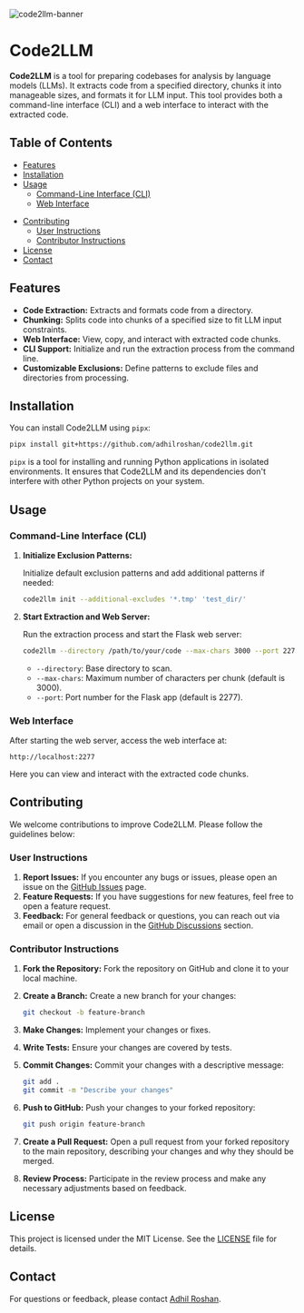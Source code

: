 ![code2llm-banner](https://github.com/user-attachments/assets/a57e6b34-407c-49f1-8767-b0a756513cf3)
# Code2LLM

**Code2LLM** is a tool for preparing codebases for analysis by language models (LLMs). It extracts code from a specified directory, chunks it into manageable sizes, and formats it for LLM input. This tool provides both a command-line interface (CLI) and a web interface to interact with the extracted code.

## Table of Contents

- [Features](#features)
- [Installation](#installation)
- [Usage](#usage)
  - [Command-Line Interface (CLI)](#command-line-interface-cli)
  - [Web Interface](#web-interface)
<!-- - [Files and Directories](#files-and-directories) -->
- [Contributing](#contributing)
  - [User Instructions](#user-instructions)
  - [Contributor Instructions](#contributor-instructions)
- [License](#license)
- [Contact](#contact)

## Features

- **Code Extraction:** Extracts and formats code from a directory.
- **Chunking:** Splits code into chunks of a specified size to fit LLM input constraints.
- **Web Interface:** View, copy, and interact with extracted code chunks.
- **CLI Support:** Initialize and run the extraction process from the command line.
- **Customizable Exclusions:** Define patterns to exclude files and directories from processing.

## Installation

You can install Code2LLM using `pipx`:

```bash
pipx install git+https://github.com/adhilroshan/code2llm.git
```

`pipx` is a tool for installing and running Python applications in isolated environments. It ensures that Code2LLM and its dependencies don't interfere with other Python projects on your system.

## Usage

### Command-Line Interface (CLI)

1. **Initialize Exclusion Patterns:**

   Initialize default exclusion patterns and add additional patterns if needed:

   ```bash
   code2llm init --additional-excludes '*.tmp' 'test_dir/'
   ```

2. **Start Extraction and Web Server:**

   Run the extraction process and start the Flask web server:

   ```bash
   code2llm --directory /path/to/your/code --max-chars 3000 --port 2277
   ```

   - `--directory`: Base directory to scan.
   - `--max-chars`: Maximum number of characters per chunk (default is 3000).
   - `--port`: Port number for the Flask app (default is 2277).

### Web Interface

After starting the web server, access the web interface at:

```
http://localhost:2277
```

Here you can view and interact with the extracted code chunks.

<!-- ## Files and Directories

- **`pyproject.toml`**: Project configuration and dependencies.
- **`app.py`**: Flask application and server logic.
- **`code2llm/`**: Package containing initialization and CLI logic.
- **`lib/`**: Library with utilities for code extraction and chunking.
- **`static/`**: Static files (JavaScript and CSS) for the web interface.
- **`templates/`**: HTML templates for the web interface.
- **`tests/`**: Unit tests for the project. -->

## Contributing

We welcome contributions to improve Code2LLM. Please follow the guidelines below:

### User Instructions

1. **Report Issues:** If you encounter any bugs or issues, please open an issue on the [GitHub Issues](https://github.com/adhilroshan/code2llm/issues) page.
2. **Feature Requests:** If you have suggestions for new features, feel free to open a feature request.
3. **Feedback:** For general feedback or questions, you can reach out via email or open a discussion in the [GitHub Discussions](https://github.com/adhilroshan/code2llm/discussions) section.

### Contributor Instructions

1. **Fork the Repository:** Fork the repository on GitHub and clone it to your local machine.
2. **Create a Branch:** Create a new branch for your changes:

   ```bash
   git checkout -b feature-branch
   ```

3. **Make Changes:** Implement your changes or fixes.
4. **Write Tests:** Ensure your changes are covered by tests.
5. **Commit Changes:** Commit your changes with a descriptive message:

   ```bash
   git add .
   git commit -m "Describe your changes"
   ```

6. **Push to GitHub:** Push your changes to your forked repository:

   ```bash
   git push origin feature-branch
   ```

7. **Create a Pull Request:** Open a pull request from your forked repository to the main repository, describing your changes and why they should be merged.

8. **Review Process:** Participate in the review process and make any necessary adjustments based on feedback.

## License

This project is licensed under the MIT License. See the [LICENSE](LICENSE) file for details.

## Contact

For questions or feedback, please contact [Adhil Roshan](mailto:adhilroshann@gmail.com).

